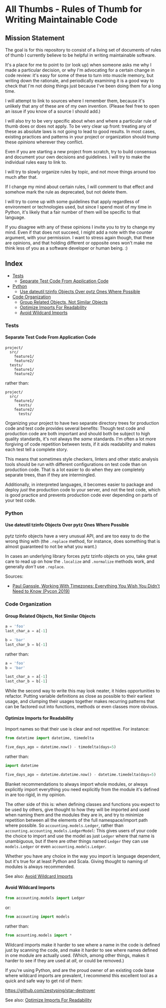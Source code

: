 # All Thumbs - Rules of Thumb for Writing Maintainable Code

## Mission Statement

The goal is for this repository to consist of a living set of documents
of rules of thumb I currently believe to be helpful in writing
maintainable software.

It's a place for me to point to (or look up) when someone asks me why
I made a particular decision, or why I'm advocating for a certain change
in code review: it's easy for some of these to turn into muscle memory,
but writing down the rationale, and periodically examining it is a good
way to check that I'm not doing things just because I've been doing them
for a long time.

I will attempt to link to sources where I remember them, because
it's unlikely that any of these are of my own invention. (Please feel
free to open an issue if you know of a source I should add.)

I will also try to be very specific about when and where a particular
rule of thumb does or does not apply. To be very clear up front:
treating any of these as absolute laws is not going to lead to good
results. In most cases, existing practices and patterns in your project
or organization should trump these *opinions* wherever they conflict.

Even if you are starting a new project from scratch, try to build
consensus and document your own decisions and guidelines. I will try to
make the individual rules easy to link to.

I will try to slowly organize rules by topic, and not move things around
too much after that.

If I change my mind about certain rules, I will comment to that effect
and somehow mark the rule as deprecated, but not delete them.

I will try to come up with some guidelines that apply regardless of
environment or technologies used, but since I spend most of my time in
Python, it's likely that a fair number of them will be specific to that
language.

If you disagree with any of these opinions I invite you to try to change
my mind. Even if that does not succeed, I might add a note with the
counter argument, with your permission. I want to stress again though,
that these are opinions, and that holding different or opposite ones
won't make me think less of you as a software developer or human being.
:)

## Index

* [Tests](#tests)
  * [Separate Test Code From Application Code](#separate-test-code-from-application-code)
* [Python](#python)
  * [Use dateutil tzinfo Objects Over pytz Ones Where Possible](#use-dateutil-tzinfo-objects-over-pytz-ones-where-possible)
* [Code Organization](#code-organization)
  * [Group Related Objects, Not Similar Objects](#group-related-objects-not-similar-objects)
  * [Optimize Imports For Readability](#optimize-imports-for-readability)
  * [Avoid Wildcard Imports](#avoid-wildcard-imports)

### Tests

#### Separate Test Code From Application Code

```
project/
  src/
    feature1/
    feature2/
  tests/
    feature1/
    feature2/
```

rather than:

```
project/
  src/
    feature1/
      tests/
    feature2/
      tests/
```

Organizing your project to have two separate directory trees for
production code and test code provides several benefits: Though test
code and production code are both important and should both be subject
to high quality standards, it's not always the *same* standards. I'm
often a lot more forgiving of code repetition between tests, if it aids
readability and makes each test tell a complete story.

This means that sometimes style checkers, linters and other static
analysis tools should be run with different configurations on test code
than on production code. That is a lot easier to do when they are
completely separate trees, than if they are intermingled.

Additionally, in interpreted languages, it becomes easier to package
and deploy *just* the production code to your server, and not the test
code, which is good practice and prevents production code ever depending
on parts of your test code.

### Python

#### Use dateutil tzinfo Objects Over pytz Ones Where Possible

pytz tzinfo objects have a very unusual API, and are too easy to do the
wrong thing with (the `.replace` method, for instance, does something
that is almost guaranteed to not be what you want.)

In cases an underlying library forces pytz tzinfo objects on you, take
great care to read up on how the `.localize` and `.normalize` methods
work, and generally *don't* use `.replace`.

Sources:

* [Paul Ganssle, Working With Timezones: Everything You Wish You Didn't Need to Know (Pycon 2019)](https://www.youtube.com/watch?v=rz3D8VG_2TY)

### Code Organization

#### Group Related Objects, Not Similar Objects

```python
a = 'foo'
last_char_a = a[-1]

b = 'bar'
last_char_b = b[-1]
```

rather than:

```python
a = 'foo'
b = 'bar'

last_char_a = a[-1]
last_char_b = b[-1]
```

While the second way to write this may look neater, it hides
opportunities to refactor. Putting variable definitions as close as
possible to their earliest usage, and clumping their usages together
makes recurring patterns that can be factored out into functions,
methods or even classes more obvious.


#### Optimize Imports for Readability

Import names so that their use is clear and not repetitive. For
instance:

```python
from datetime import datetime, timedelta

five_days_ago = datetime.now() - timedelta(days=5)
```

rather than:

```python
import datetime

five_days_ago = datetime.datetime.now() - datetime.timedelta(days=5)
```

Blanket recommendations to always import whole modules, or always
explicitly import everything you need explicitly from the module it's
defined in are too rigid, in my opinion.

The other side of this is: when defining classes and functions you
expect to be used by others, give thought to how they will be imported
and used when naming them and the modules they are in, and try to
minimize repetition between all the elements of the full
namespace/import path where possible. So `accounting.models.Ledger`,
rather than `accounting.accounting_models.LedgerModel`: This gives users
of your code the choice to import and use the model as just `Ledger`
where that name is unambiguous, but if there are other things named
`Ledger` they can use `models.Ledger` or even
`accounting.models.Ledger`.

Whether you have any choice in the way you import is language dependent,
but it's true for at least Python and Scala. Giving thought to naming of
modules is always recommended.

See also: [Avoid Wildcard Imports](#avoid-wildcard-imports)

#### Avoid Wildcard Imports

```python
from accounting.models import Ledger
```
or:

```python
from accounting import models
```

rather than:

```python
from acounting.models import *
```

Wildcard imports make it harder to see where a name in the code is
defined just by scanning the code, and make it harder to see where names
defined in one module are actually used. (Which, among other things,
makes it harder to see if they are used at *all*, or could be removed.)

If you're using Python, and are the proud owner of an existing code base
where wildcard imports are prevalent, I recommend this excellent tool as
a quick and safe way to get rid of them:

<https://github.com/zestyping/star-destroyer>

See also: [Optimize Imports For Readability](#optimize-imports-for-readability)
